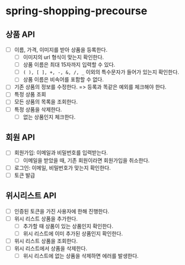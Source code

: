 # spring-shopping-precourse

## 상품 API
-[ ] 이름, 가격, 이미지를 받아 상품을 등록한다.
  - [ ] 이미지의 url 형식이 맞는지 확인한다.
  - [ ] 상품 이름은 최대 15자까지 입력할 수 있다. 
  - [ ] `( ), [ ], +, -, &, /, _` 이외의 특수문자가 들어가 있는지 확인한다.
  - [ ] 상품 이름은 비속어를 포함할 수 없다. 
-[ ] 기존 상품의 정보를 수정한다. => 등록과 똑같은 예외를 체크해야 한다.
-[ ] 특정 상품 조회
-[ ] 모든 상품의 목록을 조회한다.
-[ ] 특정 상품을 삭제한다. 
  -[ ] 없는 상품인지 체크한다. 

## 회원 API
-[ ] 회원가입: 이메일과 비밀번호를 입력받는다. 
  -[ ] 이메일을 받았을 때, 기존 회원이라면 회원가입을 취소한다.
-[ ] 로그인: 이메일, 비밀번호가 맞는지 확인한다.
-[ ] 토큰 발급

## 위시리스트 API
-[ ] 인증된 토큰을 가진 사용자에 한해 진행한다.
- [ ] 위시 리스트 상품을 추가한다. 
  - [ ] 추가할 때 상품이 있는 상품인지 확인한다.
  - [ ] 위시 리스트에 이미 추가된 상품인지 확인한다.
- [ ] 위시 리스트 상품을 조회한다.
-[ ] 위시 리스트에서 상품을 삭제한다.
  - [ ] 위시 리스트에 없는 상품을 삭제하면 에러를 발생한다. 